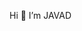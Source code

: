 

Hi 👋 I’m JAVAD

<!---
javaadde/javaadde is a ✨ special ✨ repository because its `README.md` (this file) appears on your GitHub profile.
You can click the Preview link to take a look at your changes.
--->
